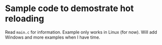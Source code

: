 # Sample code to demostrate hot reloading

Read `main.c` for information.
Example only works in Linux (for now). 
Will add Windows and more examples when I have time.
